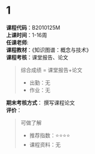 # 1  
**课程代码**：B2010125M  
**上课时间**：1-16周  
**任课老师**:     
**课程教材**：《知识图谱：概念与技术》  
**课程考核**：课堂报告、论文  
>
>综合成绩 =  课堂报告+论文 
>- 出勤：无  
>- 作业：无

**期末考核方式**：
  撰写课程论文  
**评价**：
>可做了解  
>- 推荐指数：⭐⭐⭐⭐
>- 课程资料：无
